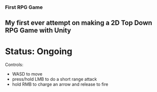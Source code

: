 ### First RPG Game
## My first ever attempt on making a 2D Top Down RPG Game with Unity
# Status: Ongoing

Controls:
- WASD to move
- press/hold LMB to do a short range attack
- hold RMB to charge an arrow and release to fire
